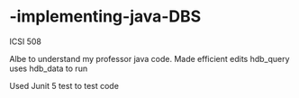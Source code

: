 # -implementing-java-DBS
ICSI 508

Albe to understand my professor java code.
Made efficient edits
hdb_query uses hdb_data to run

Used Junit 5 test to test code
